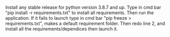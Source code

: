 Install any stable release for python version 3.8.7 and up. 
Type in cmd bar "pip install -r requirements.txt" to install all requirements. Then run the application.
If it fails to launch type in cmd bar "pip freeze > requirements.txt", makes a default requirement folder.
Then redo line 2, and install all the requirements/dependices then launch it.
